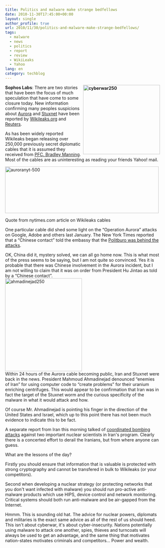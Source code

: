 ```yaml
---
title: Politics and malware make strange bedfellows
date: 2010-11-30T17:45:00+00:00
layout: single
author_profile: true
url: 2010/11/30/politics-and-malware-make-strange-bedfellows/
tags:
  - malware
  - news
  - politics
  - report
  - review
  - WikiLeaks
  - Yahoo
lang: en
category: techblog
---
```

**[<img title="cyberwar250" border="0" alt="cyberwar250" align="right" src="http://lh3.ggpht.com/_vaUVXcmC3OI/TPUw7-hacnI/AAAAAAAADSA/g8G0tQa_2Yc/cyberwar250_thumb.jpg?imgmax=800" width="250" height="226" />](http://lh5.ggpht.com/_vaUVXcmC3OI/TPUw53dUj-I/AAAAAAAADR8/eB1iI9kpWBc/s1600-h/cyberwar250%5B2%5D.jpg)Sophos Labs**: There are two stories that have been the focus of much speculation that have come to some closure today. New information confirming many peoples suspicions about <a href="http://boelectronic.blogspot.com/search?q=aurora" target="_blank">Aurora</a> and <a href="http://boelectronic.blogspot.com/2010/10/stuxnet-questions-and-answers.html" target="_blank">Stuxnet</a> have been reported by [Wikileaks.org](http://cablegate.wikileaks.org/) and [Reuters](http://af.reuters.com/article/energyOilNews/idAFLDE6AS1L120101129).

As has been widely reported Wikileaks began releasing over 250,000 previously secret diplomatic cables that it is assumed they received from [PFC. Bradley Manning](http://en.wikipedia.org/wiki/Bradley_Manning). Most of the cables are as uninteresting as reading your friends Yahoo! mail.

[<img title="auroranyt-500" border="0" alt="auroranyt-500" src="http://lh6.ggpht.com/_vaUVXcmC3OI/TPUxBmq6TnI/AAAAAAAADSI/g5mwWJRUl1o/auroranyt-500_thumb.png?imgmax=800" width="500" height="152" />](http://lh4.ggpht.com/_vaUVXcmC3OI/TPUw-XyJ62I/AAAAAAAADSE/VzzMwVCYoBE/s1600-h/auroranyt-500%5B2%5D.png)

Quote from nytimes.com article on Wikileaks cables

One particular cable did shed some light on the &#8220;Operation Aurora&#8221; attacks on Google, Adobe and others last January. The New York Times reported that a &#8220;Chinese contact&#8221; told the embassy that the [Politburo was behind the attacks](http://www.nytimes.com/2010/11/29/world/29cables.html?pagewanted=all).

OK, China did it, mystery solved, we can all go home now. This is what most of the press seems to be saying, but I am not quite so convinced. Yes it is probable that there was Chinese involvement in the Aurora incident, but I am not willing to claim that it was on order from President Hu Jintao as told by a &#8220;Chinese contact&#8221;.  
[<img title="ahmadinejad250" border="0" alt="ahmadinejad250" src="http://lh6.ggpht.com/_vaUVXcmC3OI/TPUxGwn97yI/AAAAAAAADSQ/7awQU1PBswQ/ahmadinejad250_thumb.jpg?imgmax=800" width="250" height="303" />](http://lh5.ggpht.com/_vaUVXcmC3OI/TPUxEt2B_EI/AAAAAAAADSM/22NDRDgmiLw/s1600-h/ahmadinejad250%5B3%5D.jpg)  
Within 24 hours of the Aurora cable becoming public, Iran and Stuxnet were back in the news. President Mahmoud Ahmadinejad denounced &#8220;enemies of Iran&#8221; for using computer code to &#8220;create problems&#8221; for their uranium enriching centrifuges. This would appear to be confirmation that Iran was in fact the target of the Stuxnet worm and the curious specificity of the malware in what it would attack and how.

Of course Mr. Ahmadinejad is pointing his finger in the direction of the United States and Israel, which up to this point there has not been much evidence to indicate this to be fact.

A separate report from Iran this morning talked of [coordinated bombing attacks](http://www.kansascity.com/2010/11/29/2478773/state-tv-bomb-kills-iranian-nuclear.html) against two important nuclear scientists in Iran's program. Clearly there is a concerted effort to derail the Iranians, but from where anyone can guess.

What are the lessons of the day?

Firstly you should ensure that information that is valuable is protected with strong cryptography and cannot be transfered in bulk to Wikileaks (or your competitors).

Second when developing a nuclear strategy (or protecting networks that you don't want infected with malware) you should run pro-active anti-malware products which use HIPS, device control and network monitoring. Critical systems should both run anti-malware and be air-gapped from the Internet.

Hmmm. This is sounding old hat. The advice for nuclear powers, diplomats and militaries is the exact same advice as all of the rest of us should heed. This isn't about cyberwar, it's about cyber-insecurity. Nations potentially using malware to attack one another, spies, thieves and turncoats will always be used to get an advantage, and the same thing that motivates nation-states motivates criminals and competitors&#8230; Power and wealth.
